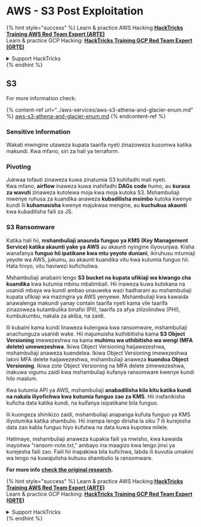 # AWS - S3 Post Exploitation

{% hint style="success" %}
Learn & practice AWS Hacking:<img src="../../../.gitbook/assets/image (1).png" alt="" data-size="line">[**HackTricks Training AWS Red Team Expert (ARTE)**](https://training.hacktricks.xyz/courses/arte)<img src="../../../.gitbook/assets/image (1).png" alt="" data-size="line">\
Learn & practice GCP Hacking: <img src="../../../.gitbook/assets/image (2).png" alt="" data-size="line">[**HackTricks Training GCP Red Team Expert (GRTE)**<img src="../../../.gitbook/assets/image (2).png" alt="" data-size="line">](https://training.hacktricks.xyz/courses/grte)

<details>

<summary>Support HackTricks</summary>

* Check the [**subscription plans**](https://github.com/sponsors/carlospolop)!
* **Join the** 💬 [**Discord group**](https://discord.gg/hRep4RUj7f) or the [**telegram group**](https://t.me/peass) or **follow** us on **Twitter** 🐦 [**@hacktricks\_live**](https://twitter.com/hacktricks\_live)**.**
* **Share hacking tricks by submitting PRs to the** [**HackTricks**](https://github.com/carlospolop/hacktricks) and [**HackTricks Cloud**](https://github.com/carlospolop/hacktricks-cloud) github repos.

</details>
{% endhint %}

## S3

For more information check:

{% content-ref url="../aws-services/aws-s3-athena-and-glacier-enum.md" %}
[aws-s3-athena-and-glacier-enum.md](../aws-services/aws-s3-athena-and-glacier-enum.md)
{% endcontent-ref %}

### Sensitive Information

Wakati mwingine utaweza kupata taarifa nyeti zinazoweza kusomwa katika makundi. Kwa mfano, siri za hali ya terraform.

### Pivoting

Jukwaa tofauti zinaweza kuwa zinatumia S3 kuhifadhi mali nyeti.\
Kwa mfano, **airflow** inaweza kuwa inahifadhi **DAGs** **code** humo, au **kurasa za wavuti** zinaweza kutolewa moja kwa moja kutoka S3. Mshambuliaji mwenye ruhusa za kuandika anaweza **kubadilisha msimbo** kutoka kwenye kundi ili **kuhamasisha** kwenye majukwaa mengine, au **kuchukua akaunti** kwa kubadilisha faili za JS.

### S3 Ransomware

Katika hali hii, **mshambuliaji anaunda funguo ya KMS (Key Management Service) katika akaunti yake ya AWS** au akaunti nyingine iliyovunjwa. Kisha wanafanya **funguo hii ipatikane kwa mtu yeyote duniani**, ikiruhusu mtumiaji yeyote wa AWS, jukumu, au akaunti kuandika vitu kwa kutumia funguo hii. Hata hivyo, vitu haviwezi kufichuliwa.

Mshambuliaji anabaini lengo **S3 bucket na kupata ufikiaji wa kiwango cha kuandika** kwa kutumia mbinu mbalimbali. Hii inaweza kuwa kutokana na usanidi mbaya wa kundi ambao unauweka wazi hadharani au mshambuliaji kupata ufikiaji wa mazingira ya AWS yenyewe. Mshambuliaji kwa kawaida anawalenga makundi yanay contain taarifa nyeti kama vile taarifa zinazoweza kutambulika binafsi (PII), taarifa za afya zilizolindwa (PHI), kumbukumbu, nakala za akiba, na zaidi.

Ili kubaini kama kundi linaweza kulengwa kwa ransomware, mshambuliaji anachunguza usanidi wake. Hii inajumuisha kuthibitisha kama **S3 Object Versioning** imewezeshwa na kama **muhimu wa uthibitisho wa wengi (MFA delete) umewezeshwa**. Ikiwa Object Versioning haijawezeshwa, mshambuliaji anaweza kuendelea. Ikiwa Object Versioning imewezeshwa lakini MFA delete haijawezeshwa, mshambuliaji anaweza **kuondoa Object Versioning**. Ikiwa zote Object Versioning na MFA delete zimewezeshwa, inakuwa vigumu zaidi kwa mshambuliaji kufanya ransomware kwenye kundi hilo maalum.

Kwa kutumia API ya AWS, mshambuliaji **anabadilisha kila kitu katika kundi na nakala iliyofichwa kwa kutumia funguo zao za KMS**. Hii inafanikisha kuficha data katika kundi, na kuifanya isipatikane bila funguo.

Ili kuongeza shinikizo zaidi, mshambuliaji anapanga kufuta funguo ya KMS iliyotumika katika shambulio. Hii inampa lengo dirisha la siku 7 ili kurejesha data zao kabla funguo hiyo kufutwa na data kuwa kupotea milele.

Hatimaye, mshambuliaji anaweza kupakia faili ya mwisho, kwa kawaida inayoitwa "ransom-note.txt," ambayo ina maagizo kwa lengo jinsi ya kurejesha faili zao. Faili hii inapakiwa bila kufichwa, labda ili kuvutia umakini wa lengo na kuwajulisha kuhusu shambulio la ransomware.

**For more info** [**check the original research**](https://rhinosecuritylabs.com/aws/s3-ransomware-part-1-attack-vector/)**.**

{% hint style="success" %}
Learn & practice AWS Hacking:<img src="../../../.gitbook/assets/image (1).png" alt="" data-size="line">[**HackTricks Training AWS Red Team Expert (ARTE)**](https://training.hacktricks.xyz/courses/arte)<img src="../../../.gitbook/assets/image (1).png" alt="" data-size="line">\
Learn & practice GCP Hacking: <img src="../../../.gitbook/assets/image (2).png" alt="" data-size="line">[**HackTricks Training GCP Red Team Expert (GRTE)**<img src="../../../.gitbook/assets/image (2).png" alt="" data-size="line">](https://training.hacktricks.xyz/courses/grte)

<details>

<summary>Support HackTricks</summary>

* Check the [**subscription plans**](https://github.com/sponsors/carlospolop)!
* **Join the** 💬 [**Discord group**](https://discord.gg/hRep4RUj7f) or the [**telegram group**](https://t.me/peass) or **follow** us on **Twitter** 🐦 [**@hacktricks\_live**](https://twitter.com/hacktricks\_live)**.**
* **Share hacking tricks by submitting PRs to the** [**HackTricks**](https://github.com/carlospolop/hacktricks) and [**HackTricks Cloud**](https://github.com/carlospolop/hacktricks-cloud) github repos.

</details>
{% endhint %}
